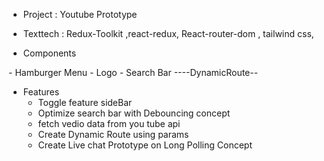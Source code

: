 - Project : Youtube Prototype
- Texttech : Redux-Toolkit ,react-redux,  React-router-dom , tailwind css,

- Components
 <Head>
   - Hamburger Menu
   - Logo
   - Search Bar
  <Body>
     <SideBar>
     <HeroSection>
          <ButtonList>
          <VedioContainer>--<VedioCard>--DynamicRoute--<WatchPage>
                                                           <LiveChat>
                                                                <ChatMessage>
                                                           <InputBox>

- Features
   - Toggle feature sideBar 
   - Optimize search bar with Debouncing concept
   - fetch vedio data from you tube api 
   - Create Dynamic Route using params 
   - Create Live chat Prototype on Long Polling Concept 
   